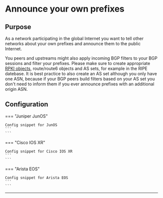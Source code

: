 # Announce your own prefixes

## Purpose

As a network participating in the global Internet you want to tell other networks about your own prefixes and announce them to the public Internet.

You peers and upstreams might also apply incoming BGP filters to your BGP sessions and filter your prefixes. Please make sure to create appropriate [RPKI objects](https://www.ripe.net/manage-ips-and-asns/resource-management/rpki/), route/route6 objects and AS sets, for example in the RIPE datebase. It is best practice to also create an AS set although you only have one ASN, because if your BGP peers build filters based on your AS set you don't need to inform them if you ever announce prefixes with an additional origin ASN.

## Configuration

=== "Juniper JunOS"

    Config snippet for JunOS
    ```
    ```

=== "Cisco IOS XR"

    Config snippet for Cisco IOS XR
    ```
    ```

=== "Arista EOS"

    Config snippet for Arista EOS
    ```
    ```

---

